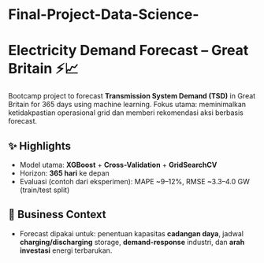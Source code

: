 # Final-Project-Data-Science-

# Electricity Demand Forecast – Great Britain ⚡️📈

Bootcamp project to forecast **Transmission System Demand (TSD)** in Great Britain for 365 days using machine learning. Fokus utama: meminimalkan ketidakpastian operasional grid dan memberi rekomendasi aksi berbasis forecast.

## ✨ Highlights
- Model utama: **XGBoost** + **Cross-Validation** + **GridSearchCV**
- Horizon: **365 hari** ke depan
- Evaluasi (contoh dari eksperimen): MAPE ~9–12%, RMSE ~3.3–4.0 GW (train/test split)

## 🧠 Business Context 
- Forecast dipakai untuk: penentuan kapasitas **cadangan daya**, jadwal **charging/discharging** storage, **demand-response** industri, dan **arah investasi** energi terbarukan.

